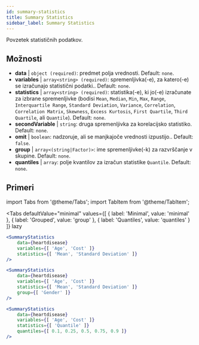 ```yaml
---
id: summary-statistics 
title: Summary Statistics
sidebar_label: Summary Statistics
---
```


Povzetek statističnih podatkov.

## Možnosti

* __data__ | `object (required)`: predmet polja vrednosti. Default: `none`.
* __variables__ | `array<string> (required)`: spremenljivka(-e), za katero(-e) se izračunajo statistični podatki.. Default: `none`.
* __statistics__ | `array<string> (required)`: statistika(-e), ki jo(-e) izračunate za izbrane spremenljivke (bodisi `Mean`, `Median`, `Min`, `Max`, `Range`, `Interquartile Range`, `Standard Deviation`, `Variance`, `Correlation`, `Correlation Matrix`, `Skewness`, `Excess Kurtosis`, `First Quartile`, `Third Quartile`, ali `Quantile`). Default: `none`.
* __secondVariable__ | `string`: druga spremenljivka za korelacijsko statistiko. Default: `none`.
* __omit__ | `boolean`: nadzoruje, ali se manjkajoče vrednosti izpustijo.. Default: `false`.
* __group__ | `array<(string|Factor)>`: ime spremenljivke(-k) za razvrščanje v skupine. Default: `none`.
* __quantiles__ | `array`: polje kvantilov za izračun statistike `Quantile`. Default: `none`.


## Primeri

import Tabs from '@theme/Tabs';
import TabItem from '@theme/TabItem';

<Tabs
    defaultValue="minimal"
    values={[
        { label: 'Minimal', value: 'minimal' },
        { label: 'Grouped', value: 'group' },
        { label: 'Quantiles', value: 'quantiles' }
    ]}
    lazy
>

<TabItem value="minimal">

```jsx live
<SummaryStatistics 
    data={heartdisease} 
    variables={[ 'Age', 'Cost' ]}
    statistics={[ 'Mean', 'Standard Deviation' ]}
/>
```

</TabItem>

<TabItem value="group" >

```jsx live
<SummaryStatistics 
    data={heartdisease} 
    variables={[ 'Age', 'Cost' ]}
    statistics={[ 'Mean', 'Standard Deviation' ]}
    group={[ 'Gender' ]}
/>
```
</TabItem>

<TabItem value="quantiles">

```jsx live
<SummaryStatistics 
    data={heartdisease} 
    variables={[ 'Age', 'Cost' ]}
    statistics={[ 'Quantile' ]}
    quantiles={[ 0.1, 0.25, 0.5, 0.75, 0.9 ]}
/>
```

</TabItem>

</Tabs>
